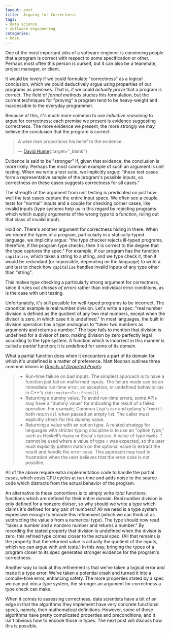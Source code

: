 ```yaml
---
layout: post
title:  Arguing for Correctness
tags:
- data science
- software engineering
categories:
- hdsk
---
```


One of the most important jobs of a software engineer is convincing
people that a program is correct with respect to some specification
or other. Perhaps most often this person is ourself, but it can also
be a teammate, project manager, or client.

It would be lovely if we could formulate "correctness" as a logical
conclusion, which we could deductively argue using properties of our
programs as premises. That is, if we could _actually prove_ that a
program is correct. The field of _formal methods_ studies this
formulation, but the current techniques for "proving" a program tend
to be heavy-weight and inaccessible to the everyday programmer.

<!-- MORE -->

Because of this, it's much more common to use _inductive reasoning_
to argue for correctness; each premise we present is evidence
suggesting correctness. The more evidence we present, the more
strongly we may believe the conclusion that the program is correct.

> A wise man proportions his belief to the evidence.
>
> &mdash; [David Hume<i class="fa fa-external-link"></i>][goodreads]{:target="_blank"}

[goodreads]: https://www.goodreads.com/quotes/131366-in-our-reasonings-concerning-matter-of-fact-there-are-all

Evidence is said to be "stronger" if, given that evidence, the
conclusion is more likely. Perhaps the most common example of such an
argument is unit testing. When we write a test suite, we implicitly
argue: "these test cases form a representative sample of the
program's possible inputs, so correctness on these cases suggests
correctness for all cases."

The strength of the argument from unit testing is predicated on just
how well the test cases capture the entire input space. We often see
a couple tests for "normal" inputs and a couple for checking corner
cases, like invalid inputs (type systems help us in this regard by
rejecting programs which which supply arguments of the wrong type to
a function, ruling out that class of invalid input).

Hold on. There's another argument for correctness hiding in there.
When we record the types of a program, particularly in a
statically-typed language, we implicitly argue: "the type checker
rejects ill-typed programs, therefore, if the program type checks,
then it is correct to the degree that the type captures the spec."
For example, if our program has the function `capitalize`, which
takes a string to a string, and we type check it, then it would be
redundant (or impossible, depending on the language) to write a unit
test to check how `capitalize` handles invalid inputs of any type
other than "string".

This makes type checking a particularly strong argument for
correctness, since it rules out _classes of errors_ rather than
individual error conditions, as is the case with unit testing.

Unfortunately, it's still possible for well-typed programs to be
incorrect. The canonical example is real number division. Let's write
a spec: "real number division is defined as the quotient of any two
real numbers, except when the divisor is zero, in which case it is
undefined." In most languages, the built in division operation has a
type analogous to "takes two numbers as arguments and returns a
number." The type fails to mention that division is undefined for a
divisor of zero, making division by zero perfectly legal according to
the type system. A function which is incorrect in this manner is
called a _partial_ function; it is undefined for some of its domain.

What a partial function does when it encounters a part of its domain
for which it's undefined is a matter of preference. Matt Noonan
outlines three common idioms in [_Ghosts of Departed Proofs_][gdp]:

> - Run-time failure on bad inputs. The simplest approach is to have
>   a function just fail on malformed inputs. The failure mode can be
>   an immediate run-time error, an exception, or undefined behavior
>   (as in C++'s `std::vector<T>::front()`).
> - Returning a dummy value. To avoid run-time errors, some APIs may
>   have a "dummy value" for indicating the result of a failed
>   operation. For example, Common Lisp's `car` and golang's
>   `Front()` both return `nil` when passed an empty list. The caller
>   must explicitly check for this dummy value.
> - Returning a value with an option type. A related strategy for
>   languages with stricter typing discipline is to use an "option
>   type," such as Haskell’s `Maybe` or Scala's `Option`. A value of
>   type `Maybe T` cannot be used where a value of type `T` was
>   expected, so the user must explicitly pattern match on the
>   optional value to extract the result and handle the error case.
>   This approach may lead to frustration when the user believes that
>   the error case is not possible.

[gdp]: https://kataskeue.com/gdp.pdf

All of the above require extra implementation code to handle the
partial cases, which costs CPU cycles at run-time and adds noise to
the source code which distracts from the actual behavior of the
program.

An alternative to these contortions is to simply write _total_
functions; functions which are defined for their entire domain. Real
number division is only defined for a nonzero divisor, so why should
we write a type which claims it's defined for any pair of numbers?
All we need is a type system expressive enough to encode this
refinement (which we can think of as subtracting the value `0` from a
numerical type). The type should now read "takes a number and a
nonzero number and returns a number." By recording the stated
property that division is undefined when the divisor is zero, this
refined type comes closer to the actual spec. (All that remains is
the property that the returned value is actually the quotient of the
inputs, which we can argue with unit tests.) In this way, bringing
the types of a program closer to its spec generates stronger evidence
for the program's correctness.

Another way to look at this refinement is that we've taken a logical
error and made it a type error. We've taken a potential crash and
turned it into a compile-time error, enhancing safety. The more
properties stated by a spec we can put into a type system, the
stronger an argument for correctness a type check can make.

When it comes to assessing correctness, data scientists have a bit of
an edge in that the algorithms they implement have very concrete
functional specs, namely, their mathematical definitions. However,
some of these algorithms have pretty complicated properties and
preconditions, and it isn't obvious how to encode those in types. The
next post will discuss how this is possible.
